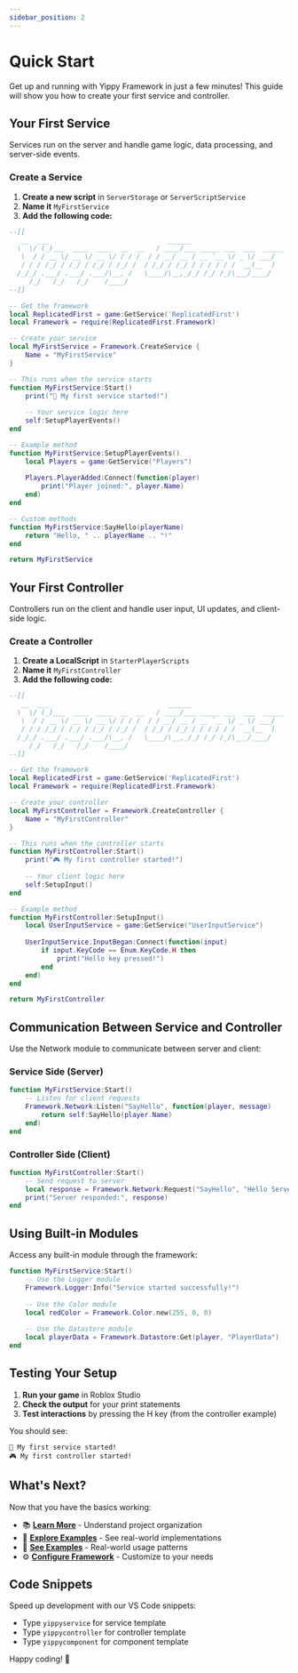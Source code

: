 ```yaml
---
sidebar_position: 2
---
```


# Quick Start

Get up and running with Yippy Framework in just a few minutes! This guide will show you how to create your first service and controller.

## Your First Service

Services run on the server and handle game logic, data processing, and server-side events.

### Create a Service

1. **Create a new script** in `ServerStorage` or `ServerScriptService`
2. **Name it** `MyFirstService`
3. **Add the following code:**

```lua
--[[
   __  ___                              ______
  \  \/ (_)___  ____  ____  __  __   / ____/___ _____ ___  ___  _____
   \  / / __ \/ __ \/ __ \/ / / /  / / __/ __ / __ `__ \/ _ \/ ___/
   / / / /_/ / /_/ / /_/ / /_/ /  / /_/ / /_/ / / / / / /  __(__  )
  /_/_/ .___/ .___/ .___/\__, /   \____/\__,_/_/ /_/ /_/\___/____/
     /_/   /_/   /_/    /____/
--]]

-- Get the framework
local ReplicatedFirst = game:GetService('ReplicatedFirst')
local Framework = require(ReplicatedFirst.Framework)

-- Create your service
local MyFirstService = Framework.CreateService {
    Name = "MyFirstService"
}

-- This runs when the service starts
function MyFirstService:Start()
    print("🎉 My first service started!")
    
    -- Your service logic here
    self:SetupPlayerEvents()
end

-- Example method
function MyFirstService:SetupPlayerEvents()
    local Players = game:GetService("Players")
    
    Players.PlayerAdded:Connect(function(player)
        print("Player joined:", player.Name)
    end)
end

-- Custom methods
function MyFirstService:SayHello(playerName)
    return "Hello, " .. playerName .. "!"
end

return MyFirstService
```

## Your First Controller

Controllers run on the client and handle user input, UI updates, and client-side logic.

### Create a Controller

1. **Create a LocalScript** in `StarterPlayerScripts`
2. **Name it** `MyFirstController`
3. **Add the following code:**

```lua
--[[
   __  ___                              ______
  \  \/ (_)___  ____  ____  __  __   / ____/___ _____ ___  ___  _____
   \  / / __ \/ __ \/ __ \/ / / /  / / __/ __ / __ `__ \/ _ \/ ___/
   / / / /_/ / /_/ / /_/ / /_/ /  / /_/ / /_/ / / / / / /  __(__  )
  /_/_/ .___/ .___/ .___/\__, /   \____/\__,_/_/ /_/ /_/\___/____/
     /_/   /_/   /_/    /____/
--]]

-- Get the framework
local ReplicatedFirst = game:GetService('ReplicatedFirst')
local Framework = require(ReplicatedFirst.Framework)

-- Create your controller
local MyFirstController = Framework.CreateController {
    Name = "MyFirstController"
}

-- This runs when the controller starts
function MyFirstController:Start()
    print("🎮 My first controller started!")
    
    -- Your client logic here
    self:SetupInput()
end

-- Example method
function MyFirstController:SetupInput()
    local UserInputService = game:GetService("UserInputService")
    
    UserInputService.InputBegan:Connect(function(input)
        if input.KeyCode == Enum.KeyCode.H then
            print("Hello key pressed!")
        end
    end)
end

return MyFirstController
```

## Communication Between Service and Controller

Use the Network module to communicate between server and client:

### Service Side (Server)

```lua
function MyFirstService:Start()
    -- Listen for client requests
    Framework.Network:Listen("SayHello", function(player, message)
        return self:SayHello(player.Name)
    end)
end
```

### Controller Side (Client)

```lua
function MyFirstController:Start()
    -- Send request to server
    local response = Framework.Network:Request("SayHello", "Hello Server!")
    print("Server responded:", response)
end
```

## Using Built-in Modules

Access any built-in module through the framework:

```lua
function MyFirstService:Start()
    -- Use the Logger module
    Framework.Logger:Info("Service started successfully!")
    
    -- Use the Color module
    local redColor = Framework.Color.new(255, 0, 0)
    
    -- Use the Datastore module
    local playerData = Framework.Datastore:Get(player, "PlayerData")
end
```

## Testing Your Setup

1. **Run your game** in Roblox Studio
2. **Check the output** for your print statements
3. **Test interactions** by pressing the H key (from the controller example)

You should see:
```
🎉 My first service started!
🎮 My first controller started!
```

## What's Next?

Now that you have the basics working:

- 📚 **[Learn More](/docs/getting-started/project-structure)** - Understand project organization
- 🧩 **[Explore Examples](/docs/examples)** - See real-world implementations
- 🎯 **[See Examples](/docs/examples)** - Real-world usage patterns
- ⚙️ **[Configure Framework](/docs/getting-started/configuration)** - Customize to your needs

## Code Snippets

Speed up development with our VS Code snippets:

- Type `yippyservice` for service template
- Type `yippycontroller` for controller template  
- Type `yippycomponent` for component template

Happy coding! 🚀

